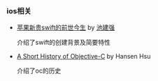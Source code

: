### ios相关

- [苹果新贵swift的前世今生](http://macshuo.com/?p=1125) by [池建强](../../fame/blogger.md#池建强)
  
  介绍了swift的创建背景及简要特性

- [A Short History of Objective-C](https://medium.com/chmcore/a-short-history-of-objective-c-aff9d2bde8dd) by Hansen Hsu
  
  介绍了oc的历史
